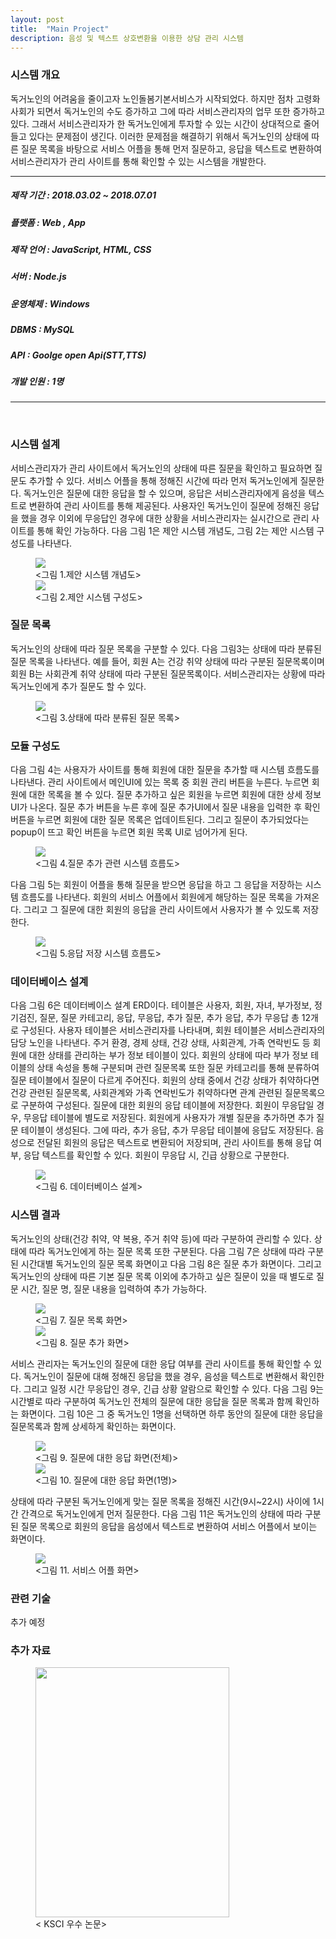 ```yaml
---
layout: post
title:  "Main Project"
description: 음성 및 텍스트 상호변환을 이용한 상담 관리 시스템
---
```


<!-- <p class="intro">음성 및 텍스트 상호변환을 이용한 상담 관리 시스템</p> -->

<h3>시스템 개요</h3>
<p class="mymy">독거노인의 어려움을 줄이고자 노인돌봄기본서비스가 시작되었다. 하지만 점차 고령화 사회가 되면서 독거노인의 수도 증가하고 그에 따라 서비스관리자의 업무 또한 증가하고 있다. 그래서 서비스관리자가 한 독거노인에게 투자할 수 있는 시간이 상대적으로 줄어들고 있다는 문제점이 생긴다. 이러한 문제점을 해결하기 위해서 독거노인의 상태에 따른 질문 목록을 바탕으로 서비스 어플을 통해 먼저 질문하고, 응답을 텍스트로 변환하여 서비스관리자가 관리 사이트를 통해 확인할 수 있는 시스템을 개발한다.</p>

<hr color="#97a9cc" size="2px">
<h5>제작 기간 : 2018.03.02 ~ 2018.07.01<h5>
<h5>플랫폼 : Web , App</h5>
<h5>제작 언어 : JavaScript, HTML, CSS</h5>
<h5>서버 : Node.js</h5>
<h5>운영체제 : Windows</h5>
<h5>DBMS : MySQL</h5>
<h5>API : Goolge open Api(STT,TTS)</h5>
<h5>개발 인원 : 1명</h5>
<hr color="#97a9cc" size="2px">
<br>

<h3>시스템 설계</h3>
<p class="mymy"> 서비스관리자가 관리 사이트에서 독거노인의 상태에 따른 질문을 확인하고 필요하면 질문도 추가할 수 있다. 서비스 어플을 통해 정해진 시간에 따라 먼저 독거노인에게 질문한다. 독거노인은 질문에 대한 응답을 할 수 있으며, 응답은 서비스관리자에게 음성을 텍스트로 변환하여 관리 사이트를 통해 제공된다. 사용자인 독거노인이 질문에 정해진 응답을 했을 경우 이외에 무응답인 경우에 대한 상황을 서비스관리자는 실시간으로 관리 사이트를 통해 확인 가능하다. 다음 그림 1은 제안 시스템 개념도, 그림 2는 제안 시스템 구성도를 나타낸다.</p>
<figure>
      <img src="/img/시스템개념도.png">
      <figcaption><그림 1.제안 시스템 개념도></figcaption>
      <img src="/img/시스템 모듈 구성도.png">
      <figcaption><그림 2.제안 시스템 구성도></figcaption>
</figure>

<h3>질문 목록</h3>
<p class="mymy"> 독거노인의 상태에 따라 질문 목록을 구분할 수 있다. 다음 그림3는 상태에 따라 분류된 질문 목록을 나타낸다. 예를 들어, 회원 A는 건강 취약 상태에 따라 구분된 질문목록이며 회원 B는 사회관계 취약 상태에 따라 구분된 질문목록이다. 서비스관리자는 상황에 따라 독거노인에게 추가 질문도 할 수 있다.</p>
<figure>
      <img src="/img/질문구성.png">
      <figcaption><그림 3.상태에 따라 분류된 질문 목록></figcaption>
</figure>

<h3>모듈 구성도</h3>
<p class="mymy"> 다음 그림 4는 사용자가 사이트를 통해 회원에 대한 질문을 추가할 때 시스템 흐름도를 나타낸다. 관리 사이트에서 메인UI에 있는 목록 중 회원 관리 버튼을 누른다. 누르면 회원에 대한 목록을 볼 수 있다. 질문 추가하고 싶은 회원을 누르면 회원에 대한 상세 정보UI가 나온다. 질문 추가 버튼을 누른 후에 질문 추가UI에서 질문 내용을 입력한 후 확인 버튼을 누르면 회원에 대한 질문 목록은 업데이트된다. 그리고 질문이 추가되었다는 popup이 뜨고 확인 버튼을 누르면 회원 목록 UI로 넘어가게 된다.</p>
<figure>
      <img src="/img/웹질문추가.png">
      <figcaption><그림 4.질문 추가 관련 시스템 흐름도></figcaption>
</figure>
<p class="mymy"> 다음 그림 5는 회원이 어플을 통해 질문을 받으면 응답을 하고 그 응답을 저장하는 시스템 흐름도를 나타낸다. 회원의 서비스 어플에서 회원에게 해당하는 질문 목록을 가져온다. 그리고 그 질문에 대한 회원의 응답을 관리 사이트에서 사용자가 볼 수 있도록 저장한다. </p>
<figure>
      <img src="/img/앱질문저장.png">
      <figcaption><그림 5.응답 저장 시스템 흐름도></figcaption>
</figure>

<h3>데이터베이스 설계</h3>
<p class="mymy"> 다음 그림 6은 데이터베이스 설계 ERD이다. 테이블은 사용자, 회원, 자녀, 부가정보, 정기검진, 질문, 질문 카테고리, 응답, 무응답, 추가 질문, 추가 응답, 추가 무응답 총 12개로 구성된다. 사용자 테이블은 서비스관리자를 나타내며, 회원 테이블은 서비스관리자의 담당 노인을 나타낸다. 주거 환경, 경제 상태, 건강 상태, 사회관계, 가족 연락빈도 등 회원에 대한 상태를 관리하는 부가 정보 테이블이 있다. 회원의 상태에 따라 부가 정보 테이블의 상태 속성을 통해 구분되며 관련 질문목록 또한 질문 카테고리를 통해 분류하여 질문 테이블에서 질문이 다르게 주어진다. 회원의 상태 중에서 건강 상태가 취약하다면 건강 관련된 질문목록, 사회관계와 가족 연락빈도가 취약하다면 관계 관련된 질문목록으로 구분하여 구성된다. 질문에 대한 회원의 응답 테이블에 저장한다. 회원이 무응답일 경우, 무응답 테이블에 별도로 저장된다. 회원에게 사용자가 개별 질문을 추가하면 추가 질문 테이블이 생성된다. 그에 따라, 추가 응답, 추가 무응답 테이블에 응답도 저장된다. 음성으로 전달된 회원의 응답은 텍스트로 변환되어 저장되며, 관리 사이트를 통해 응답 여부, 응답 텍스트를 확인할 수 있다. 회원이 무응답 시, 긴급 상황으로 구분한다.</p>
<figure>
      <img src="/img/데이터베이스.png">
      <figcaption><그림 6. 데이터베이스 설계></figcaption>
</figure>

<h3>시스템 결과</h3>
<p class="mymy"> 독거노인의 상태(건강 취약, 약 복용, 주거 취약 등)에 따라 구분하여 관리할 수 있다. 상태에 따라 독거노인에게 하는 질문 목록 또한 구분된다. 다음 그림 7은 상태에 따라 구분된 시간대별 독거노인의 질문 목록 화면이고 다음 그림 8은 질문 추가 화면이다. 그리고 독거노인의 상태에 따른 기본 질문 목록 이외에 추가하고 싶은 질문이 있을 때 별도로 질문 시간, 질문 명, 질문 내용을 입력하여 추가 가능하다.</p>
<figure>
      <img src="/img/질문목록화면.png">
      <figcaption><그림 7. 질문 목록 화면></figcaption>
      <img src="/img/질문추가화면.png">
      <figcaption><그림 8. 질문 추가 화면></figcaption>
</figure>

<p class="mymy">서비스 관리자는 독거노인의 질문에 대한 응답 여부를 관리 사이트를 통해 확인할 수 있다. 독거노인이 질문에 대해 정해진 응답을 했을 경우, 음성을 텍스트로 변환해서 확인한다. 그리고 일정 시간 무응답인 경우, 긴급 상황 알람으로 확인할 수 있다. 다음 그림 9는 시간별로 따라 구분하여 독거노인 전체의 질문에 대한 응답을 질문 목록과 함께 확인하는 화면이다. 그림 10은 그 중 독거노인 1명을 선택하면 하루 동안의 질문에 대한 응답을 질문목록과 함께 상세하게 확인하는 화면이다. </p>
<figure>
      <img src="/img/응답화면.png">
      <figcaption><그림 9. 질문에 대한 응답 화면(전체)></figcaption>
      <img src="/img/한명응답화면.png">
      <figcaption><그림 10. 질문에 대한 응답 화면(1명)></figcaption>
</figure>

<p class="mymy">상태에 따라 구분된 독거노인에게 맞는 질문 목록을 정해진 시간(9시~22시) 사이에 1시간 간격으로 독거노인에게 먼저 질문한다. 다음 그림 11은 독거노인의 상태에 따라 구분된 질문 목록으로 회원의 응답을 음성에서 텍스트로 변환하여 서비스 어플에서 보이는 화면이다.</p>
<figure>
      <img src="/img/어플.png">
      <figcaption><그림 11. 서비스 어플 화면></figcaption>
</figure>

<h3>관련 기술</h3>
<p class="mymy">추가 예정</p>

<h3>추가 자료</h3>
<figure>
      <img src="/img/우수논문.jpg" width="310" height="400">
      <figcaption>< KSCI 우수 논문></figcaption>
</figure>
